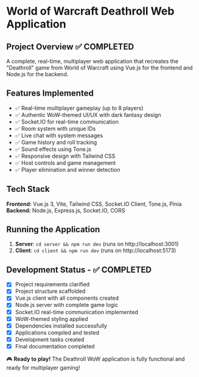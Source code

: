 # World of Warcraft Deathroll Web Application

## Project Overview ✅ COMPLETED
A complete, real-time, multiplayer web application that recreates the "Deathroll" game from World of Warcraft using Vue.js for the frontend and Node.js for the backend.

## Features Implemented
- ✅ Real-time multiplayer gameplay (up to 8 players)
- ✅ Authentic WoW-themed UI/UX with dark fantasy design
- ✅ Socket.IO for real-time communication
- ✅ Room system with unique IDs
- ✅ Live chat with system messages
- ✅ Game history and roll tracking
- ✅ Sound effects using Tone.js
- ✅ Responsive design with Tailwind CSS
- ✅ Host controls and game management
- ✅ Player elimination and winner detection

## Tech Stack
**Frontend:** Vue.js 3, Vite, Tailwind CSS, Socket.IO Client, Tone.js, Pinia
**Backend:** Node.js, Express.js, Socket.IO, CORS

## Running the Application
1. **Server**: `cd server && npm run dev` (runs on http://localhost:3001)
2. **Client**: `cd client && npm run dev` (runs on http://localhost:5173)

## Development Status - ✅ COMPLETED
- [x] Project requirements clarified
- [x] Project structure scaffolded
- [x] Vue.js client with all components created
- [x] Node.js server with complete game logic
- [x] Socket.IO real-time communication implemented
- [x] WoW-themed styling applied
- [x] Dependencies installed successfully
- [x] Applications compiled and tested
- [x] Development tasks created
- [x] Final documentation completed

🎮 **Ready to play!** The Deathroll WoW application is fully functional and ready for multiplayer gaming!
